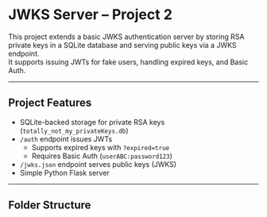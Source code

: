 # JWKS Server – Project 2

This project extends a basic JWKS authentication server by storing RSA private keys in a SQLite database and serving public keys via a JWKS endpoint.  
It supports issuing JWTs for fake users, handling expired keys, and Basic Auth.

---

## Project Features

- SQLite-backed storage for private RSA keys (`totally_not_my_privateKeys.db`)
- `/auth` endpoint issues JWTs
  - Supports expired keys with `?expired=true`
  - Requires Basic Auth (`userABC:password123`)
- `/jwks.json` endpoint serves public keys (JWKS)
- Simple Python Flask server

---

## Folder Structure

